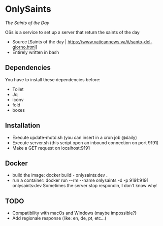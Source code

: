 # OnlySaints
_The Saints of the Day_

OSs is a service to set up a server that return the saints of the day

- Source [Saints of the day | https://www.vaticannews.va/it/santo-del-giorno.html]
- Entirely written in bash

## Dependencies

You have to install these dependencies before:

- Toilet
- Jq
- iconv
- fold
- boxes

## Installation
- Execute update-motd.sh (you can insert in a cron job @daily)
- Execute server.sh (this script open an inbound connection on port 9191)
- Make a GET request on localhost:9191

## Docker
- build the image: docker build - onlysaints:dev .
- run a container: docker run --rm --name onlysaints -d -p 9191:9191 onlysaints:dev
Sometimes the server stop respondin, I don't know why!

## TODO
- Compatibility with macOs and Windows (maybe impossible?)
- Add regionale response (like: en, de, pt, etc...)

